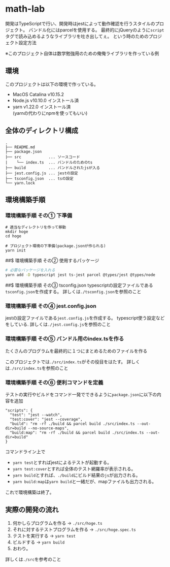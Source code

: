 # math-lab
開発はTypeScriptで行い、開発時はjestによって動作確認を行うスタイルのプロジェクト。
バンドル化にはparcelを使用する。
最終的にjQueryのように`script`タグで読み込めるようなライブラリを吐き出してぇ。
という時のためのプロジェクト設定方法

※このプロジェクト自体は数学勉強用のための俺俺ライブラリを作っている例


## 環境
このプロジェクトは以下の環境で作っている。

- MacOS Catalina v10.15.2
- Node.js v10.10.0 インストール済
- yarn v1.22.0 インストール済  
(yarnの代わりにnpmを使ってもいい)

## 全体のディレクトリ構成

```
.
├── README.md
├── package.json
├── src            ... ソースコード
|    └── index.ts  ... バンドルのためのts    
├── build          ... バンドルされたjsが入る
├── jest.config.js ... jestの設定
├── tsconfig.json  ... tsの設定
└── yarn.lock
```

## 環境構築手順

### 環境構築手順 その① 下準備
```
# 適当なディレクトリを作って移動
mkdir hoge
cd hoge

# プロジェクト環境の下準備(package.jsonが作られる)
yarn init
```

##$ 環境構築手順 その② 使用するパッケージ
```bash
# 必要なパッケージを入れる
yarn add -D typescript jest ts-jest parcel @types/jest @types/node
```

##$ 環境構築手順 その③ tsconfig.json
typescriptの設定ファイルである`tsconfig.json`を作成する。
詳しくは`./tsconfig.json`を参照のこと

### 環境構築手順 その④ jest.config.json
jestの設定ファイルである`jest.config.js`を作成する。
typescript使う設定などをしている.
詳しくは`./jest.config.js`を参照のこと

### 環境構築手順 その⑤ バンドル用のindex.tsを作る
たくさんのプログラムを最終的に１つにまとめるためのファイルを作る

このプロジェクトでは`./src/index.ts`がその役目をはたす。
詳しくは`./src/index.ts`を参照のこと

### 環境構築手順 その⑥ 便利コマンドを定義
テストの実行やビルドをコマンド一発でできるように`package.json`に以下の内容を追加

```
"scripts": {
  "test": "jest --watch",
  "test:cover": "jest --coverage",
  "build": "rm -rf ./build && parcel build ./src/index.ts --out-dir=build --no-source-maps",
  "build:map": "rm -rf ./build && parcel build ./src/index.ts --out-dir=build"
}
```

コマンドライン上で
- `yarn test`とすればjestによるテストが起動する。
- `yarn test:cover`とすれば全体のテスト網羅率が表示される。
- `yarn build`とすれば、`./build`にビルド結果の`js`が出力される。
- `yarn build:map`は`yarn build`と一緒だが、mapファイルも出力される。


これで環境構築は終了。

## 実際の開発の流れ

1. 何かしらプログラムを作る -> `./src/hoge.ts`
2. それに対するテストプログラムを作る -> `./src/hoge.spec.ts`
3. テストを実行する -> `yarn test`
4. ビルドする -> `yarn build`
5. おわり。

詳しくは`./src`を参考のこと